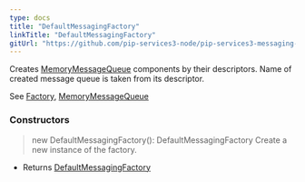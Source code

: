 ```yaml
---
type: docs
title: "DefaultMessagingFactory"
linkTitle: "DefaultMessagingFactory"
gitUrl: "https://github.com/pip-services3-node/pip-services3-messaging-node"
---
```


Creates [MemoryMessageQueue](../memory_message_queue) components by their descriptors.
Name of created message queue is taken from its descriptor.

See [Factory](../../../components/build/factory), [MemoryMessageQueue](../memory_message_queue)


### Constructors

> new DefaultMessagingFactory(): DefaultMessagingFactory
Create a new instance of the factory.

- Returns [DefaultMessagingFactory]()